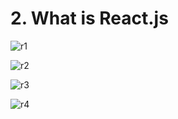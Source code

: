 # 2. What is React.js

![r1](https://user-images.githubusercontent.com/50626798/232561737-8a683a35-d0ab-4f3a-837a-c7bb36542e5e.png)

![r2](https://user-images.githubusercontent.com/50626798/232561745-8f95117a-de06-4b20-a97b-3ffbbb5737df.png)

![r3](https://user-images.githubusercontent.com/50626798/232561748-85e0e336-31a4-46a4-82fb-4fbad90b70d0.png)

![r4](https://user-images.githubusercontent.com/50626798/232561752-c3e7e219-0a08-452d-9154-5ff8a72c79c2.png)
